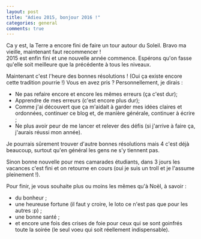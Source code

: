 ```yaml
---
layout: post
title: "Adieu 2015, bonjour 2016 !"
categories: general
comments: true
---
```

Ca y est, la Terre a encore fini de faire un tour autour du Soleil. Bravo ma vieille, maintenant faut recommencer !  
2015 est enfin fini et une nouvelle année commence. Espérons qu'on fasse qu'elle soit meilleure que la précédente à tous les niveaux.  

Maintenant c'est l'heure des bonnes résolutions ! (Oui ça existe encore cette tradition pourrie !) Vous en avez pris ? Personnellement, je dirais :

* Ne pas refaire encore et encore les mêmes erreurs (ça c'est dur);
* Apprendre de mes erreurs (c'est encore plus dur);
* Comme j'ai découvert que ça m'aidait à garder mes idées claires et ordonnées, continuer ce blog et, de manière générale, continuer à écrire ;
* Ne plus avoir peur de me lancer et relever des défis (si j'arrive à faire ça, j'aurais réussi mon année).

Je pourrais sûrement trouver d'autre bonnes résolutions mais 4 c'est déjà beaucoup, surtout qu'en général les gens ne s'y tiennent pas.

Sinon bonne nouvelle pour mes camarades étudiants, dans 3 jours les vacances c'est fini et on retourne en cours (oui je suis un troll et je l'assume pleinement !).

Pour finir, je vous souhaite plus ou moins les mêmes qu'à Noël, à savoir :

* du bonheur ;
* une heureuse fortune (il faut y croire, le loto ce n'est pas que pour les autres :p) ;
* une bonne santé ;
* et encore une fois des crises de foie pour ceux qui se sont goinfrés toute la soirée (le seul voeu qui soit réellement indispensable).